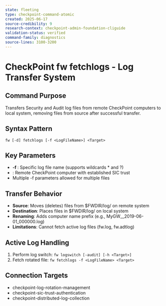 ```yaml
---
state: fleeting
type: checkpoint-command-atomic
created: 2025-06-17
source-credibility: 9
research-context: checkpoint-admin-foundation-cliguide
validation-status: verified
command-family: diagnostics
source-lines: 3100-3200
---
```


# CheckPoint fw fetchlogs - Log Transfer System

## Command Purpose
Transfers Security and Audit log files from remote CheckPoint computers to local system, removing files from source after successful transfer.

## Syntax Pattern
```
fw [-d] fetchlogs [-f <LogFileName>] <Target>
```

## Key Parameters
- **-f <LogFileName>**: Specific log file name (supports wildcards * and ?)
- **<Target>**: Remote CheckPoint computer with established SIC trust
- Multiple -f parameters allowed for multiple files

## Transfer Behavior
- **Source**: Moves (deletes) files from $FWDIR/log/ on remote system
- **Destination**: Places files in $FWDIR/log/ on local system
- **Renaming**: Adds computer name prefix (e.g., MyGW__2019-06-01_000000.log)
- **Limitations**: Cannot fetch active log files (fw.log, fw.adtlog)

## Active Log Handling
1. Perform log switch: `fw logswitch [-audit] [-h <Target>]`
2. Fetch rotated file: `fw fetchlogs -f <LogFileName> <Target>`

## Connection Targets
- checkpoint-log-rotation-management
- checkpoint-sic-trust-authentication
- checkpoint-distributed-log-collection